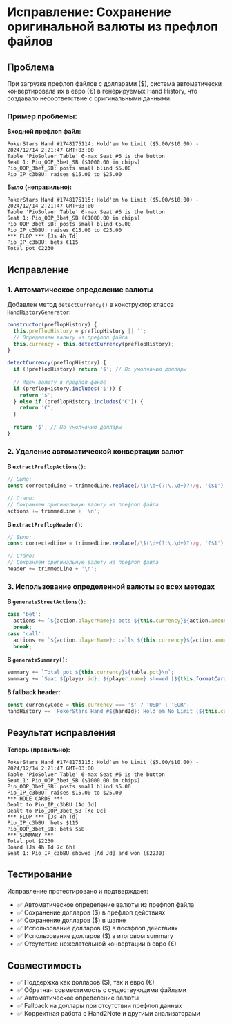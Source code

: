 # Исправление: Сохранение оригинальной валюты из префлоп файлов

## Проблема
При загрузке префлоп файлов с долларами ($), система автоматически конвертировала их в евро (€) в генерируемых Hand History, что создавало несоответствие с оригинальными данными.

### Пример проблемы:
**Входной префлоп файл:**
```
PokerStars Hand #1748175114: Hold'em No Limit ($5.00/$10.00) - 2024/12/14 2:21:47 GMT+03:00
Table 'PioSolver Table' 6-max Seat #6 is the button
Seat 1: Pio_OOP_3bet_SB ($1000.00 in chips)
Pio_OOP_3bet_SB: posts small blind $5.00
Pio_IP_c3bBU: raises $15.00 to $25.00
```

**Было (неправильно):**
```
PokerStars Hand #1748175115: Hold'em No Limit ($5.00/$10.00) - 2024/12/14 2:21:47 GMT+03:00
Table 'PioSolver Table' 6-max Seat #6 is the button
Seat 1: Pio_OOP_3bet_SB (€1000.00 in chips)
Pio_OOP_3bet_SB: posts small blind €5.00
Pio_IP_c3bBU: raises €15.00 to €25.00
*** FLOP *** [Js 4h Td]
Pio_IP_c3bBU: bets €115
Total pot €2230
```

## Исправление

### 1. Автоматическое определение валюты
Добавлен метод `detectCurrency()` в конструктор класса `HandHistoryGenerator`:

```javascript
constructor(preflopHistory) {
  this.preflopHistory = preflopHistory || '';
  // Определяем валюту из префлоп файла
  this.currency = this.detectCurrency(preflopHistory);
}

detectCurrency(preflopHistory) {
  if (!preflopHistory) return '$'; // По умолчанию доллары
  
  // Ищем валюту в префлоп файле
  if (preflopHistory.includes('$')) {
    return '$';
  } else if (preflopHistory.includes('€')) {
    return '€';
  }
  
  return '$'; // По умолчанию доллары
}
```

### 2. Удаление автоматической конвертации валют

**В `extractPreflopActions()`:**
```javascript
// Было:
const correctedLine = trimmedLine.replace(/\$(\d+(?:\.\d+)?)/g, '€$1');

// Стало:
// Сохраняем оригинальную валюту из префлоп файла
actions += trimmedLine + '\n';
```

**В `extractPreflopHeader()`:**
```javascript
// Было:
const correctedLine = trimmedLine.replace(/\$(\d+(?:\.\d+)?)/g, '€$1');

// Стало:
// Сохраняем оригинальную валюту из префлоп файла
header += trimmedLine + '\n';
```

### 3. Использование определенной валюты во всех методах

**В `generateStreetActions()`:**
```javascript
case 'bet':
  actions += `${action.playerName}: bets ${this.currency}${action.amount}\n`;
  break;
case 'call':
  actions += `${action.playerName}: calls ${this.currency}${action.amount}\n`;
  break;
```

**В `generateSummary()`:**
```javascript
summary += `Total pot ${this.currency}${table.pot}\n`;
summary += `Seat ${player.id}: ${player.name} showed [${this.formatCards(player.holeCards)}] and won (${this.currency}${table.pot})\n`;
```

**В fallback header:**
```javascript
const currencyCode = this.currency === '$' ? 'USD' : 'EUR';
handHistory += `PokerStars Hand #${handId}: Hold'em No Limit (${this.currency}5/${this.currency}10 ${currencyCode}) - ${this.formatTimestamp(timestamp)}\n`;
```

## Результат исправления

**Теперь (правильно):**
```
PokerStars Hand #1748175115: Hold'em No Limit ($5.00/$10.00) - 2024/12/14 2:21:47 GMT+03:00
Table 'PioSolver Table' 6-max Seat #6 is the button
Seat 1: Pio_OOP_3bet_SB ($1000.00 in chips)
Pio_OOP_3bet_SB: posts small blind $5.00
Pio_IP_c3bBU: raises $15.00 to $25.00
*** HOLE CARDS ***
Dealt to Pio_IP_c3bBU [Ad Jd]
Dealt to Pio_OOP_3bet_SB [Kc Qc]
*** FLOP *** [Js 4h Td]
Pio_IP_c3bBU: bets $115
Pio_OOP_3bet_SB: bets $58
*** SUMMARY ***
Total pot $2230
Board [Js 4h Td 7c 6h]
Seat 1: Pio_IP_c3bBU showed [Ad Jd] and won ($2230)
```

## Тестирование

Исправление протестировано и подтверждает:

- ✅ Автоматическое определение валюты из префлоп файла
- ✅ Сохранение долларов ($) в префлоп действиях
- ✅ Сохранение долларов ($) в шапке
- ✅ Использование долларов ($) в постфлоп действиях
- ✅ Использование долларов ($) в итоговом summary
- ✅ Отсутствие нежелательной конвертации в евро (€)

## Совместимость

- ✅ Поддержка как долларов ($), так и евро (€)
- ✅ Обратная совместимость с существующими файлами
- ✅ Автоматическое определение валюты
- ✅ Fallback на доллары при отсутствии префлоп данных
- ✅ Корректная работа с Hand2Note и другими анализаторами 